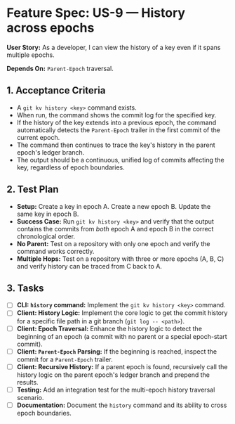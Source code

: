 # Feature Spec: US-9 — History across epochs

**User Story:** As a developer, I can view the history of a key even if it spans multiple epochs.

**Depends On:** `Parent-Epoch` traversal.

## 1. Acceptance Criteria

- A `git kv history <key>` command exists.
- When run, the command shows the commit log for the specified key.
- If the history of the key extends into a previous epoch, the command automatically detects the `Parent-Epoch` trailer in the first commit of the current epoch.
- The command then continues to trace the key's history in the parent epoch's ledger branch.
- The output should be a continuous, unified log of commits affecting the key, regardless of epoch boundaries.

## 2. Test Plan

- **Setup:** Create a key in epoch A. Create a new epoch B. Update the same key in epoch B.
- **Success Case:** Run `git kv history <key>` and verify that the output contains the commits from *both* epoch A and epoch B in the correct chronological order.
- **No Parent:** Test on a repository with only one epoch and verify the command works correctly.
- **Multiple Hops:** Test on a repository with three or more epochs (A, B, C) and verify history can be traced from C back to A.

## 3. Tasks

- [ ] **CLI: `history` command:** Implement the `git kv history <key>` command.
- [ ] **Client: History Logic:** Implement the core logic to get the commit history for a specific file path in a git branch (`git log -- <path>`).
- [ ] **Client: Epoch Traversal:** Enhance the history logic to detect the beginning of an epoch (a commit with no parent or a special epoch-start commit).
- [ ] **Client: `Parent-Epoch` Parsing:** If the beginning is reached, inspect the commit for a `Parent-Epoch` trailer.
- [ ] **Client: Recursive History:** If a parent epoch is found, recursively call the history logic on the parent epoch's ledger branch and prepend the results.
- [ ] **Testing:** Add an integration test for the multi-epoch history traversal scenario.
- [ ] **Documentation:** Document the `history` command and its ability to cross epoch boundaries.
